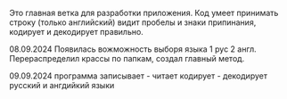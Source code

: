 Это главная ветка для разработки приложения. Код умеет принимать строку (только английский) видит пробелы и знаки припинания, кодирует и декодирует правильно.


08.09.2024 Появилась вожможность выборя языка 1 рус 2 англ. Перераспределил крассы по папкам, создал главный метод.

09.09.2024 программа записывает - читает кодирует - декодирует русский и ангдийкий языки
